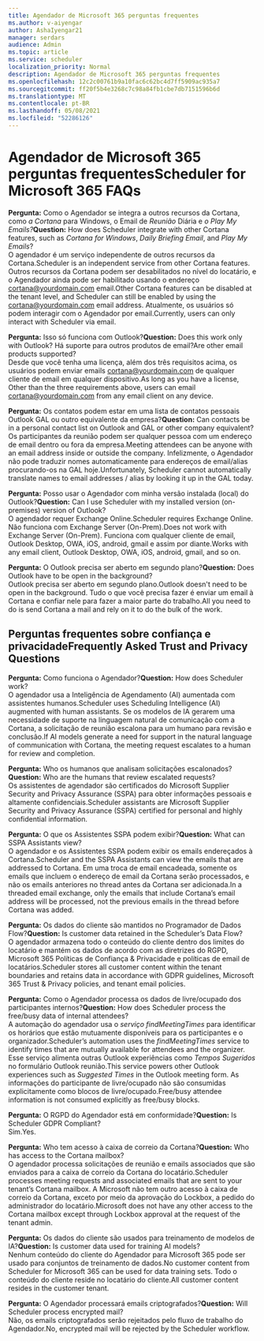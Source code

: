 ```yaml
---
title: Agendador de Microsoft 365 perguntas frequentes
ms.author: v-aiyengar
author: AshaIyengar21
manager: serdars
audience: Admin
ms.topic: article
ms.service: scheduler
localization_priority: Normal
description: Agendador de Microsoft 365 perguntas frequentes
ms.openlocfilehash: 12c2c00761b9a10fac6c62bc4d7ff5909ac935a7
ms.sourcegitcommit: ff20f5b4e3268c7c98a84fb1cbe7db7151596b6d
ms.translationtype: MT
ms.contentlocale: pt-BR
ms.lasthandoff: 05/08/2021
ms.locfileid: "52286126"
---
```

# <a name="scheduler-for-microsoft-365-faqs"></a><span data-ttu-id="6b7d4-103">Agendador de Microsoft 365 perguntas frequentes</span><span class="sxs-lookup"><span data-stu-id="6b7d4-103">Scheduler for Microsoft 365 FAQs</span></span>

<span data-ttu-id="6b7d4-104">**Pergunta:** Como o Agendador se integra a outros recursos da Cortana, como *a Cortana* para Windows, o Email de *Reunião* Diária e *o Play My Emails?*</span><span class="sxs-lookup"><span data-stu-id="6b7d4-104">**Question:** How does Scheduler integrate with other Cortana features, such as *Cortana for Windows*, *Daily Briefing Email*, and *Play My Emails*?</span></span></br>
<span data-ttu-id="6b7d4-105">O agendador é um serviço independente de outros recursos da Cortana.</span><span class="sxs-lookup"><span data-stu-id="6b7d4-105">Scheduler is an independent service from other Cortana features.</span></span> <span data-ttu-id="6b7d4-106">Outros recursos da Cortana podem ser desabilitados no nível do locatário, e o Agendador ainda pode ser habilitado usando o endereço cortana@yourdomain.com email.</span><span class="sxs-lookup"><span data-stu-id="6b7d4-106">Other Cortana features can be disabled at the tenant level, and Scheduler can still be enabled by using the cortana@yourdomain.com email address.</span></span> <span data-ttu-id="6b7d4-107">Atualmente, os usuários só podem interagir com o Agendador por email.</span><span class="sxs-lookup"><span data-stu-id="6b7d4-107">Currently, users can only interact with Scheduler via email.</span></span>

<span data-ttu-id="6b7d4-108">**Pergunta:** Isso só funciona com Outlook?</span><span class="sxs-lookup"><span data-stu-id="6b7d4-108">**Question:** Does this work only with Outlook?</span></span> <span data-ttu-id="6b7d4-109">Há suporte para outros produtos de email?</span><span class="sxs-lookup"><span data-stu-id="6b7d4-109">Are other email products supported?</span></span></br>
<span data-ttu-id="6b7d4-110">Desde que você tenha uma licença, além dos três requisitos acima, os usuários podem enviar emails cortana@yourdomain.com de qualquer cliente de email em qualquer dispositivo.</span><span class="sxs-lookup"><span data-stu-id="6b7d4-110">As long as you have a license, Other than the three requirements above, users can email cortana@yourdomain.com from any email client on any device.</span></span>

<span data-ttu-id="6b7d4-111">**Pergunta:** Os contatos podem estar em uma lista de contatos pessoais Outlook GAL ou outro equivalente da empresa?</span><span class="sxs-lookup"><span data-stu-id="6b7d4-111">**Question:** Can contacts be in a personal contact list on Outlook and GAL or other company equivalent?</span></span></br>
<span data-ttu-id="6b7d4-112">Os participantes da reunião podem ser qualquer pessoa com um endereço de email dentro ou fora da empresa.</span><span class="sxs-lookup"><span data-stu-id="6b7d4-112">Meeting attendees can be anyone with an email address inside or outside the company.</span></span> <span data-ttu-id="6b7d4-113">Infelizmente, o Agendador não pode traduzir nomes automaticamente para endereços de email/alias procurando-os na GAL hoje.</span><span class="sxs-lookup"><span data-stu-id="6b7d4-113">Unfortunately, Scheduler cannot automatically translate names to email addresses / alias by looking it up in the GAL today.</span></span>

<span data-ttu-id="6b7d4-114">**Pergunta:** Posso usar o Agendador com minha versão instalada (local) do Outlook?</span><span class="sxs-lookup"><span data-stu-id="6b7d4-114">**Question:** Can I use Scheduler with my installed version (on-premises) version of Outlook?</span></span></br>
<span data-ttu-id="6b7d4-115">O agendador requer Exchange Online.</span><span class="sxs-lookup"><span data-stu-id="6b7d4-115">Scheduler requires Exchange Online.</span></span> <span data-ttu-id="6b7d4-116">Não funciona com Exchange Server (On-Prem).</span><span class="sxs-lookup"><span data-stu-id="6b7d4-116">Does not work with Exchange Server (On-Prem).</span></span> <span data-ttu-id="6b7d4-117">Funciona com qualquer cliente de email, Outlook Desktop, OWA, iOS, android, gmail e assim por diante.</span><span class="sxs-lookup"><span data-stu-id="6b7d4-117">Works with any email client, Outlook Desktop, OWA, iOS, android, gmail, and so on.</span></span>

<span data-ttu-id="6b7d4-118">**Pergunta:** O Outlook precisa ser aberto em segundo plano?</span><span class="sxs-lookup"><span data-stu-id="6b7d4-118">**Question:** Does Outlook have to be open in the background?</span></span></br>
<span data-ttu-id="6b7d4-119">Outlook precisa ser aberto em segundo plano.</span><span class="sxs-lookup"><span data-stu-id="6b7d4-119">Outlook doesn't need to be open in the background.</span></span> <span data-ttu-id="6b7d4-120">Tudo o que você precisa fazer é enviar um email à Cortana e confiar nele para fazer a maior parte do trabalho.</span><span class="sxs-lookup"><span data-stu-id="6b7d4-120">All you need to do is send Cortana a mail and rely on it to do the bulk of the work.</span></span>

## <a name="frequently-asked-trust-and-privacy-questions"></a><span data-ttu-id="6b7d4-121">Perguntas frequentes sobre confiança e privacidade</span><span class="sxs-lookup"><span data-stu-id="6b7d4-121">Frequently Asked Trust and Privacy Questions</span></span>

<span data-ttu-id="6b7d4-122">**Pergunta:** Como funciona o Agendador?</span><span class="sxs-lookup"><span data-stu-id="6b7d4-122">**Question:** How does Scheduler work?</span></span></br>
<span data-ttu-id="6b7d4-123">O agendador usa a Inteligência de Agendamento (AI) aumentada com assistentes humanos.</span><span class="sxs-lookup"><span data-stu-id="6b7d4-123">Scheduler uses Scheduling Intelligence (AI) augmented with human assistants.</span></span> <span data-ttu-id="6b7d4-124">Se os modelos de IA gerarem uma necessidade de suporte na linguagem natural de comunicação com a Cortana, a solicitação de reunião escalona para um humano para revisão e conclusão.</span><span class="sxs-lookup"><span data-stu-id="6b7d4-124">If AI models generate a need for support in the natural language of communication with Cortana, the meeting request escalates to a human for review and completion.</span></span>

<span data-ttu-id="6b7d4-125">**Pergunta:** Who os humanos que analisam solicitações escalonados?</span><span class="sxs-lookup"><span data-stu-id="6b7d4-125">**Question:** Who are the humans that review escalated requests?</span></span> </br>
<span data-ttu-id="6b7d4-126">Os assistentes de agendador são certificados do Microsoft Supplier Security and Privacy Assurance (SSPA) para obter informações pessoais e altamente confidenciais.</span><span class="sxs-lookup"><span data-stu-id="6b7d4-126">Scheduler assistants are Microsoft Supplier Security and Privacy Assurance (SSPA) certified for personal and highly confidential information.</span></span> 

<span data-ttu-id="6b7d4-127">**Pergunta:** O que os Assistentes SSPA podem exibir?</span><span class="sxs-lookup"><span data-stu-id="6b7d4-127">**Question:** What can SSPA Assistants view?</span></span></br>
<span data-ttu-id="6b7d4-128">O agendador e os Assistentes SSPA podem exibir os emails endereçados à Cortana.</span><span class="sxs-lookup"><span data-stu-id="6b7d4-128">Scheduler and the SSPA Assistants can view  the emails that are addressed to Cortana.</span></span> <span data-ttu-id="6b7d4-129">Em uma troca de email encadeada, somente os emails que incluem o endereço de email da Cortana serão processados, e não os emails anteriores no thread antes da Cortana ser adicionada.</span><span class="sxs-lookup"><span data-stu-id="6b7d4-129">In a threaded email exchange, only the emails that include Cortana’s email address will be processed, not the previous emails in the thread before Cortana was added.</span></span>   

<span data-ttu-id="6b7d4-130">**Pergunta:** Os dados do cliente são mantidos no Programador de Dados Flow?</span><span class="sxs-lookup"><span data-stu-id="6b7d4-130">**Question:** Is customer data retained in the Scheduler’s Data Flow?</span></span> </br>
<span data-ttu-id="6b7d4-131">O agendador armazena todo o conteúdo do cliente dentro dos limites do locatário e mantém os dados de acordo com as diretrizes do RGPD, Microsoft 365 Políticas de Confiança & Privacidade e políticas de email de locatários.</span><span class="sxs-lookup"><span data-stu-id="6b7d4-131">Scheduler stores all customer content within the tenant boundaries and retains data in accordance with GDPR guidelines, Microsoft 365 Trust & Privacy policies, and tenant email policies.</span></span>

<span data-ttu-id="6b7d4-132">**Pergunta:** Como o Agendador processa os dados de livre/ocupado dos participantes internos?</span><span class="sxs-lookup"><span data-stu-id="6b7d4-132">**Question:** How does Scheduler process the free/busy data of internal attendees?</span></span> </br>
<span data-ttu-id="6b7d4-133">A automação do agendador usa o *serviço findMeetingTimes* para identificar os horários que estão mutuamente disponíveis para os participantes e o organizador.</span><span class="sxs-lookup"><span data-stu-id="6b7d4-133">Scheduler’s automation uses the *findMeetingTimes* service to identify times that are mutually available for attendees and the organizer.</span></span> <span data-ttu-id="6b7d4-134">Esse serviço alimenta outras Outlook experiências como *Tempos Sugeridos* no formulário Outlook reunião.</span><span class="sxs-lookup"><span data-stu-id="6b7d4-134">This service powers other Outlook experiences such as *Suggested Times* in the Outlook meeting form.</span></span> <span data-ttu-id="6b7d4-135">As informações do participante de livre/ocupado não são consumidas explicitamente como blocos de livre/ocupado.</span><span class="sxs-lookup"><span data-stu-id="6b7d4-135">Free/busy attendee information is not consumed explicitly as free/busy blocks.</span></span> 

<span data-ttu-id="6b7d4-136">**Pergunta:** O RGPD do Agendador está em conformidade?</span><span class="sxs-lookup"><span data-stu-id="6b7d4-136">**Question:** Is Scheduler GDPR Compliant?</span></span> </br>
<span data-ttu-id="6b7d4-137">Sim.</span><span class="sxs-lookup"><span data-stu-id="6b7d4-137">Yes.</span></span>

<span data-ttu-id="6b7d4-138">**Pergunta:** Who tem acesso à caixa de correio da Cortana?</span><span class="sxs-lookup"><span data-stu-id="6b7d4-138">**Question:** Who has access to the Cortana mailbox?</span></span> </br>
<span data-ttu-id="6b7d4-139">O agendador processa solicitações de reunião e emails associados que são enviados para a caixa de correio da Cortana do locatário.</span><span class="sxs-lookup"><span data-stu-id="6b7d4-139">Scheduler processes meeting requests and associated emails that are sent to your tenant’s Cortana mailbox.</span></span> <span data-ttu-id="6b7d4-140">A Microsoft não tem outro acesso à caixa de correio da Cortana, exceto por meio da aprovação do Lockbox, a pedido do administrador do locatário.</span><span class="sxs-lookup"><span data-stu-id="6b7d4-140">Microsoft does not have any other access to the Cortana mailbox except through Lockbox approval at the request of the tenant admin.</span></span>  

<span data-ttu-id="6b7d4-141">**Pergunta:** Os dados do cliente são usados para treinamento de modelos de IA?</span><span class="sxs-lookup"><span data-stu-id="6b7d4-141">**Question:** Is customer data used for training AI models?</span></span></br>
<span data-ttu-id="6b7d4-142">Nenhum conteúdo do cliente do Agendador para Microsoft 365 pode ser usado para conjuntos de treinamento de dados.</span><span class="sxs-lookup"><span data-stu-id="6b7d4-142">No customer content from Scheduler for Microsoft 365 can be used for data training sets.</span></span> <span data-ttu-id="6b7d4-143">Todo o conteúdo do cliente reside no locatário do cliente.</span><span class="sxs-lookup"><span data-stu-id="6b7d4-143">All customer content resides in the customer tenant.</span></span>  

<span data-ttu-id="6b7d4-144">**Pergunta:** O Agendador processará emails criptografados?</span><span class="sxs-lookup"><span data-stu-id="6b7d4-144">**Question:** Will Scheduler process encrypted mail?</span></span></br>
<span data-ttu-id="6b7d4-145">Não, os emails criptografados serão rejeitados pelo fluxo de trabalho do Agendador.</span><span class="sxs-lookup"><span data-stu-id="6b7d4-145">No, encrypted mail will be rejected by the Scheduler workflow.</span></span> 




